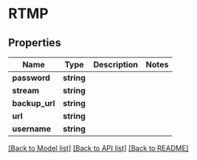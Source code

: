 # RTMP

## Properties
Name | Type | Description | Notes
------------ | ------------- | ------------- | -------------
**password** | **string** |  | 
**stream** | **string** |  | 
**backup_url** | **string** |  | 
**url** | **string** |  | 
**username** | **string** |  | 

[[Back to Model list]](../README.md#documentation-for-models) [[Back to API list]](../README.md#documentation-for-api-endpoints) [[Back to README]](../README.md)


